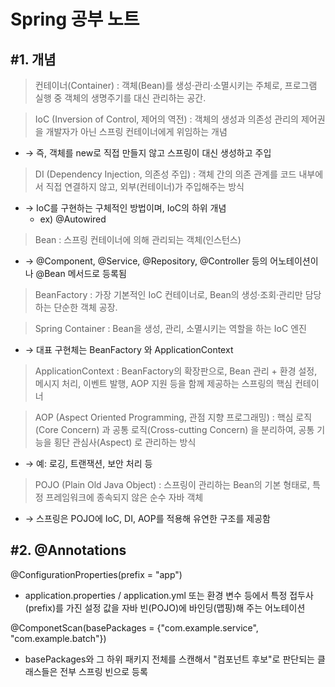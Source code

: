 Spring 공부 노트
=================

#1. 개념
-----

> 컨테이너(Container) : 객체(Bean)를 생성·관리·소멸시키는 주체로, 프로그램 실행 중 객체의 생명주기를 대신 관리하는 공간.

> IoC (Inversion of Control, 제어의 역전) : 객체의 생성과 의존성 관리의 제어권을 개발자가 아닌 스프링 컨테이너에게 위임하는 개념
- → 즉, 객체를 new로 직접 만들지 않고 스프링이 대신 생성하고 주입

> DI (Dependency Injection, 의존성 주입) : 객체 간의 의존 관계를 코드 내부에서 직접 연결하지 않고, 외부(컨테이너)가 주입해주는 방식
- → IoC를 구현하는 구체적인 방법이며, IoC의 하위 개념
  - ex) @Autowired

> Bean : 스프링 컨테이너에 의해 관리되는 객체(인스턴스)
- → @Component, @Service, @Repository, @Controller 등의 어노테이션이나 @Bean 메서드로 등록됨

> BeanFactory : 가장 기본적인 IoC 컨테이너로, Bean의 생성·조회·관리만 담당하는 단순한 객체 공장.

> Spring Container : Bean을 생성, 관리, 소멸시키는 역할을 하는 IoC 엔진
- → 대표 구현체는 BeanFactory 와 ApplicationContext

> ApplicationContext : BeanFactory의 확장판으로, Bean 관리 + 환경 설정, 메시지 처리, 이벤트 발행, AOP 지원 등을 함께 제공하는 스프링의 핵심 컨테이너

> AOP (Aspect Oriented Programming, 관점 지향 프로그래밍) : 핵심 로직(Core Concern) 과 공통 로직(Cross-cutting Concern) 을 분리하여, 공통 기능을 횡단 관심사(Aspect) 로 관리하는 방식
- → 예: 로깅, 트랜잭션, 보안 처리 등

> POJO (Plain Old Java Object) : 스프링이 관리하는 Bean의 기본 형태로, 특정 프레임워크에 종속되지 않은 순수 자바 객체
- → 스프링은 POJO에 IoC, DI, AOP를 적용해 유연한 구조를 제공함




#2. @Annotations
------------------

@ConfigurationProperties(prefix = "app")
- application.properties / application.yml 또는 환경 변수 등에서 특정 접두사(prefix)를 가진 설정 값을 자바 빈(POJO)에 바인딩(맵핑)해 주는 어노테이션

@ComponetScan(basePackages = {"com.example.service", "com.example.batch"})
- basePackages와 그 하위 패키지 전체를 스캔해서 "컴포넌트 후보"로 판단되는 클래스들은 전부 스프링 빈으로 등록 
